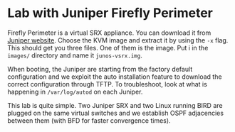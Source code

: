 Lab with Juniper Firefly Perimeter
==================================

Firefly Perimeter is a virtual SRX appliance. You can download it from
[Juniper website][]. Choose the KVM image and extract it by using the
`-x` flag. This should get you three files. One of them is the
image. Put i in the `images/` directory and name it `junos-vsrx.img`.

[Juniper website]: http://www.juniper.net/us/en/products-services/security/firefly-perimeter/#evaluation

When booting, the Juniper are starting from the factory default
configuration and we exploit the auto installation feature to download
the correct configuration through TFTP. To troubleshoot, look at what
is happening in `/var/log/autod` on each Juniper.

This lab is quite simple. Two Juniper SRX and two Linux running BIRD
are plugged on the same virtual switches and we establish OSPF
adjacencies between them (with BFD for faster convergence times).

